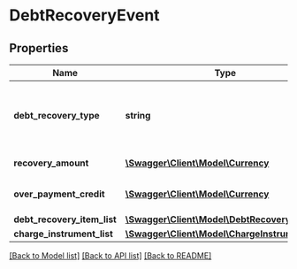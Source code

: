 # DebtRecoveryEvent

## Properties
Name | Type | Description | Notes
------------ | ------------- | ------------- | -------------
**debt_recovery_type** | **string** | The debt recovery type.  Possible values:  * DebtPayment  * DebtPaymentFailure  *DebtAdjustment | [optional] 
**recovery_amount** | [**\Swagger\Client\Model\Currency**](Currency.md) | The amount applied for recovery. | [optional] 
**over_payment_credit** | [**\Swagger\Client\Model\Currency**](Currency.md) | The amount returned for overpayment. | [optional] 
**debt_recovery_item_list** | [**\Swagger\Client\Model\DebtRecoveryItemList**](DebtRecoveryItemList.md) |  | [optional] 
**charge_instrument_list** | [**\Swagger\Client\Model\ChargeInstrumentList**](ChargeInstrumentList.md) |  | [optional] 

[[Back to Model list]](../README.md#documentation-for-models) [[Back to API list]](../README.md#documentation-for-api-endpoints) [[Back to README]](../README.md)


